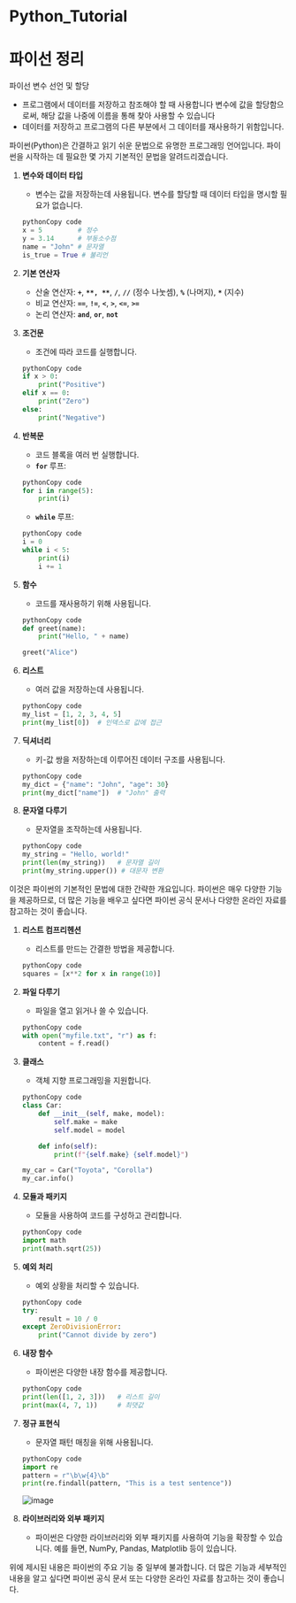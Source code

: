 # Python_Tutorial
# 파이선 정리

파이선 변수 선언 및 할당

- 프로그램에서 데이터를 저장하고 참조해야 할 때 사용합니다 변수에 값을 할당함으로써, 해당 값을 나중에 이름을 통해 찾아 사용할 수 있습니다
- 데이터를 저장하고 프로그램의 다른 부분에서 그 데이터를 재사용하기 위함입니다.

파이썬(Python)은 간결하고 읽기 쉬운 문법으로 유명한 프로그래밍 언어입니다. 파이썬을 시작하는 데 필요한 몇 가지 기본적인 문법을 알려드리겠습니다.

1. **변수와 데이터 타입**
    - 변수는 값을 저장하는데 사용됩니다. 변수를 할당할 때 데이터 타입을 명시할 필요가 없습니다.
    
    ```python
    pythonCopy code
    x = 5         # 정수
    y = 3.14      # 부동소수점
    name = "John" # 문자열
    is_true = True # 불리언
    
    ```
    
2. **기본 연산자**
    - 산술 연산자: **`+`**, **``**, **``**, **`/`**, **`//`** (정수 나눗셈), **`%`** (나머지), **`*`** (지수)
    - 비교 연산자: **`==`**, **`!=`**, **`<`**, **`>`**, **`<=`**, **`>=`**
    - 논리 연산자: **`and`**, **`or`**, **`not`**
3. **조건문**
    - 조건에 따라 코드를 실행합니다.
    
    ```python
    pythonCopy code
    if x > 0:
        print("Positive")
    elif x == 0:
        print("Zero")
    else:
        print("Negative")
    
    ```
    
4. **반복문**
    - 코드 블록을 여러 번 실행합니다.
    - **`for`** 루프:
    
    ```python
    pythonCopy code
    for i in range(5):
        print(i)
    
    ```
    
    - **`while`** 루프:
    
    ```python
    pythonCopy code
    i = 0
    while i < 5:
        print(i)
        i += 1
    
    ```
    
5. **함수**
    - 코드를 재사용하기 위해 사용됩니다.
    
    ```python
    pythonCopy code
    def greet(name):
        print("Hello, " + name)
    
    greet("Alice")
    
    ```
    
6. **리스트**
    - 여러 값을 저장하는데 사용됩니다.
    
    ```python
    pythonCopy code
    my_list = [1, 2, 3, 4, 5]
    print(my_list[0])  # 인덱스로 값에 접근
    
    ```
    
7. **딕셔너리**
    - 키-값 쌍을 저장하는데 이루어진 데이터 구조를 사용됩니다.
    
    ```python
    pythonCopy code
    my_dict = {"name": "John", "age": 30}
    print(my_dict["name"])  # "John" 출력
    
    ```
    
8. **문자열 다루기**
    - 문자열을 조작하는데 사용됩니다.
    
    ```python
    pythonCopy code
    my_string = "Hello, world!"
    print(len(my_string))   # 문자열 길이
    print(my_string.upper()) # 대문자 변환
    
    ```
    

이것은 파이썬의 기본적인 문법에 대한 간략한 개요입니다. 파이썬은 매우 다양한 기능을 제공하므로, 더 많은 기능을 배우고 싶다면 파이썬 공식 문서나 다양한 온라인 자료를 참고하는 것이 좋습니다.

1. **리스트 컴프리헨션**
    - 리스트를 만드는 간결한 방법을 제공합니다.
    
    ```python
    pythonCopy code
    squares = [x**2 for x in range(10)]
    
    ```
    
2. **파일 다루기**
    - 파일을 열고 읽거나 쓸 수 있습니다.
    
    ```python
    pythonCopy code
    with open("myfile.txt", "r") as f:
        content = f.read()
    
    ```
    
3. **클래스**
    - 객체 지향 프로그래밍을 지원합니다.
    
    ```python
    pythonCopy code
    class Car:
        def __init__(self, make, model):
            self.make = make
            self.model = model
    
        def info(self):
            print(f"{self.make} {self.model}")
    
    my_car = Car("Toyota", "Corolla")
    my_car.info()
    
    ```
    
4. **모듈과 패키지**
    - 모듈을 사용하여 코드를 구성하고 관리합니다.
    
    ```python
    pythonCopy code
    import math
    print(math.sqrt(25))
    
    ```
    
5. **예외 처리**
    - 예외 상황을 처리할 수 있습니다.
    
    ```python
    pythonCopy code
    try:
        result = 10 / 0
    except ZeroDivisionError:
        print("Cannot divide by zero")
    
    ```
    
6. **내장 함수**
    - 파이썬은 다양한 내장 함수를 제공합니다.
    
    ```python
    pythonCopy code
    print(len([1, 2, 3]))   # 리스트 길이
    print(max(4, 7, 1))     # 최댓값
    
    ```
    
7. **정규 표현식**
    - 문자열 패턴 매칭을 위해 사용됩니다.
    
    ```python
    pythonCopy code
    import re
    pattern = r"\b\w{4}\b"
    print(re.findall(pattern, "This is a test sentence"))
    
    ```
    ![image](https://github.com/Shinjunyeop/Python_Tutorial/assets/159976500/404cf0d7-fd48-47d0-92b9-05877e4f47b4)

8. **라이브러리와 외부 패키지**
    - 파이썬은 다양한 라이브러리와 외부 패키지를 사용하여 기능을 확장할 수 있습니다. 예를 들면, NumPy, Pandas, Matplotlib 등이 있습니다.

위에 제시된 내용은 파이썬의 주요 기능 중 일부에 불과합니다. 더 많은 기능과 세부적인 내용을 알고 싶다면 파이썬 공식 문서 또는 다양한 온라인 자료를 참고하는 것이 좋습니다.
